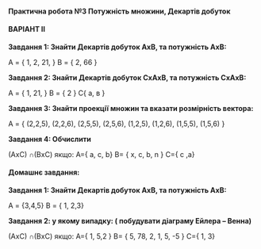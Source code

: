 #### **Практична робота №3 Потужність множини, Декартів добуток**

#### **ВАРІАНТ II**

**Завдання 1: Знайти Декартів добуток АхВ, та потужність АхВ:**

А = {  1, 2, 21, }   В = { 2, 66 }

**Завдання 2: Знайти Декартів добуток СхАхВ, та потужність СхАхВ:**

А = {  1, 21, }   В = { 2 }   С{ а, в }

 **Завдання 3: Знайти проекції множин та вказати розмірність вектора:**        

 А = { (2,2,5), (2,2,6), (2,5,5), (2,5,6), (1,2,5), (1,2,6), (1,5,5), (1,5,6) }  

 **Завдання 4: Обчислити**

 (АхС) ∩(ВхС) якщо: A={ a, c, b}
 B= { x, c, b, n }  С={ с ,а}  

#### **Домашнє завдання:**

**Завдання 1: Знайти Декартів добуток АхВ, та потужність АхВ:**

А = {3,4,5}     В = { 1, 2,3}

**Завдання 2: у якому випадку: ( побудувати діаграму Ейлера – Венна)**

(АхС) ∩(ВхС) якщо: A={ 1,  5,2 }  B= { 5, 78, 2, 1, 5, -5 }  С={ 1, 3}  
